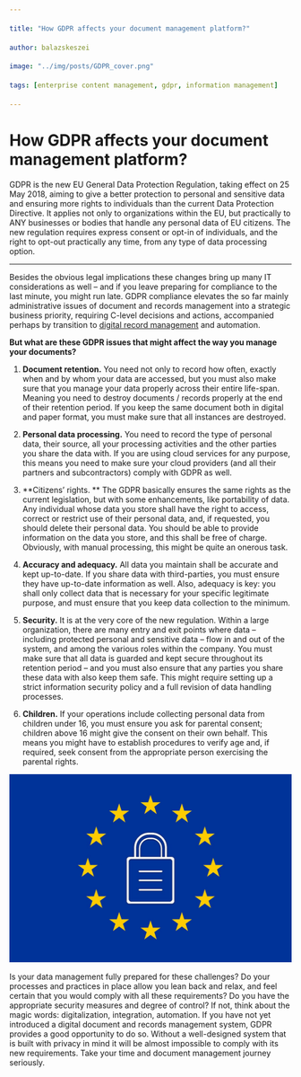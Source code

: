 ```yaml
---

title: "How GDPR affects your document management platform?"

author: balazskeszei

image: "../img/posts/GDPR_cover.png"

tags: [enterprise content management, gdpr, information management]

---
```


# How GDPR affects your document management platform?

GDPR is the new EU General Data Protection Regulation, taking effect on 25 May 2018, aiming to give a better protection to personal and sensitive data and ensuring more rights to individuals than the current Data Protection Directive. It applies not only to organizations within the EU, but practically to ANY businesses or bodies that handle any personal data of EU citizens. The new regulation requires express consent or opt-in of individuals, and the right to opt-out practically any time, from any type of data processing option.

---

Besides the obvious legal implications these changes bring up many IT considerations as well – and if you leave preparing for compliance to the last minute, you might run late. GDPR compliance elevates the so far mainly administrative issues of document and records management into a strategic business priority, requiring C-level decisions and actions, accompanied perhaps by transition to [digital record management](https://www.sensenet.com/for-customers/use-cases) and automation.

**But what are these GDPR issues that might affect the way you manage your documents?**

1. **Document retention.** You need not only to record how often, exactly when and by whom your data are accessed, but you must also make sure that you manage your data properly across their entire life-span. Meaning you need to destroy documents / records properly at the end of their retention period. If you keep the same document both in digital and paper format, you must make sure that all instances are destroyed.


2. **Personal data processing.** You need to record the type of personal data, their source, all your processing activities and the other parties you share the data with. If you are using cloud services for any purpose, this means you need to make sure your cloud providers (and all their partners and subcontractors) comply with GDPR as well.
3. **Citizens’ rights. ** The GDPR basically ensures the same rights as the current legislation, but with some enhancements, like portability of data. Any individual whose data you store shall have the right to access, correct or restrict use of their personal data, and, if requested, you should delete their personal data. You should be able to provide information on the data you store, and this shall be free of charge. Obviously, with manual processing, this might be quite an onerous task.
4. **Accuracy and adequacy.** All data you maintain shall be accurate and kept up-to-date. If you share data with third-parties, you must ensure they have up-to-date information as well. Also, adequacy is key: you shall only collect data that is necessary for your specific legitimate purpose, and must ensure that you keep data collection to the minimum.
5. **Security.** It is at the very core of the new regulation. Within a large organization, there are many entry and exit points where data – including protected personal and sensitive data – flow in and out of the system, and among the various roles within the company. You must make sure that all data is guarded and kept secure throughout its retention period – and you must also ensure that any parties you share these data with also keep them safe. This might require setting up a strict information security policy and a full revision of data handling processes.
6. **Children.** If your operations include collecting personal data from children under 16, you must ensure you ask for parental consent; children above 16 might give the consent on their own behalf. This means you might have to establish procedures to verify age and, if required, seek consent from the appropriate person exercising the parental rights.

![EU flag with lock](../img/posts/gdpr_1.jpg)

Is your data management fully prepared for these challenges? Do your processes and practices in place allow you lean back and relax, and feel certain that you would comply with all these requirements? Do you have the appropriate security measures and degree of control? If not, think about the magic words: digitalization, integration, automation. If you have not yet introduced a digital document and records management system, GDPR provides a good opportunity to do so. Without a well-designed system that is built with privacy in mind it will be almost impossible to comply with its new requirements. Take your time and document management journey seriously. 